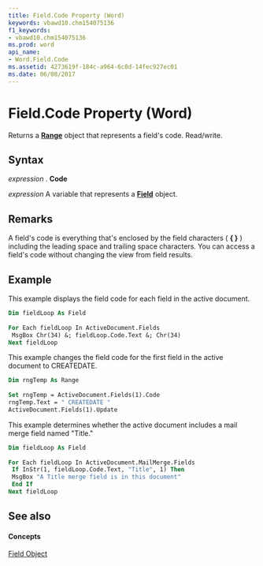 ```yaml
---
title: Field.Code Property (Word)
keywords: vbawd10.chm154075136
f1_keywords:
- vbawd10.chm154075136
ms.prod: word
api_name:
- Word.Field.Code
ms.assetid: 4273619f-184c-a964-6c0d-14fec927ec01
ms.date: 06/08/2017
---
```



# Field.Code Property (Word)

Returns a  **[Range](range-object-word.md)** object that represents a field's code. Read/write.


## Syntax

 _expression_ . **Code**

 _expression_ A variable that represents a **[Field](field-object-word.md)** object.


## Remarks

A field's code is everything that's enclosed by the field characters ( **{ }** ) including the leading space and trailing space characters. You can access a field's code without changing the view from field results.


## Example

This example displays the field code for each field in the active document.


```vb
Dim fieldLoop As Field 
 
For Each fieldLoop In ActiveDocument.Fields 
 MsgBox Chr(34) &; fieldLoop.Code.Text &; Chr(34) 
Next fieldLoop
```

This example changes the field code for the first field in the active document to CREATEDATE.




```vb
Dim rngTemp As Range 
 
Set rngTemp = ActiveDocument.Fields(1).Code 
rngTemp.Text = " CREATEDATE " 
ActiveDocument.Fields(1).Update
```

This example determines whether the active document includes a mail merge field named "Title."




```vb
Dim fieldLoop As Field 
 
For Each fieldLoop In ActiveDocument.MailMerge.Fields 
 If InStr(1, fieldLoop.Code.Text, "Title", 1) Then 
 MsgBox "A Title merge field is in this document" 
 End If 
Next fieldLoop
```


## See also


#### Concepts


[Field Object](field-object-word.md)

